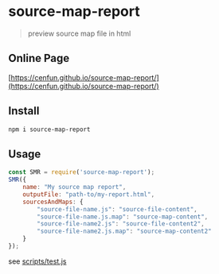 # source-map-report
> preview source map file in html

## Online Page
[https://cenfun.github.io/source-map-report/](https://cenfun.github.io/source-map-report/)

## Install
```sh
npm i source-map-report
```

## Usage
```js
const SMR = require('source-map-report');
SMR({
    name: "My source map report",
    outputFile: "path-to/my-report.html",
    sourcesAndMaps: {
        "source-file-name.js": "source-file-content",
        "source-file-name.js.map": "source-map-content",
        "source-file-name2.js": "source-file-content2",
        "source-file-name2.js.map": "source-map-content2"
    }
});
```
see [scripts/test.js](/scripts/test.js)
